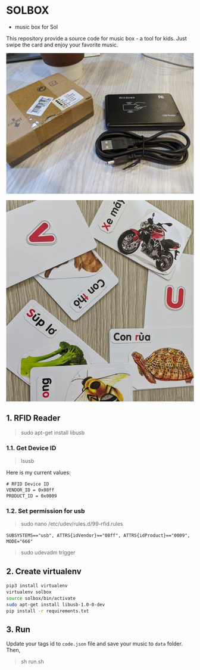 # SOLBOX

- music box for Sol

This repository provide a source code for music box - a tool for kids.
Just swipe the card and enjoy your favorite music.

![](./src/data/image/solbox1.jpg)

![](./src/data/image/solbox2.jpg)

## 1. RFID Reader

> sudo apt-get install libusb

### 1.1. Get Device ID

> lsusb

Here is my current values:

```text
# RFID Device ID
VENDOR_ID = 0x08ff
PRODUCT_ID = 0x0009
```

### 1.2. Set permission for usb

> sudo nano /etc/udev/rules.d/99-rfid.rules

```text
SUBSYSTEMS=="usb", ATTRS{idVendor}=="08ff", ATTRS{idProduct}=="0009", MODE="666"
```

>sudo udevadm trigger

## 2. Create virtualenv

```bash
pip3 install virtualenv
virtualenv solbox
source solbox/bin/activate
sudo apt-get install libusb-1.0-0-dev
pip install -r requirements.txt
```

## 3. Run

Update your tags id to `code.json` file and save your music to `data` folder.
Then,

> sh run.sh

